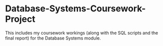 # Database-Systems-Coursework-Project
This includes my coursework workings (along with the SQL scripts and the final report) for the Database Systems module.
